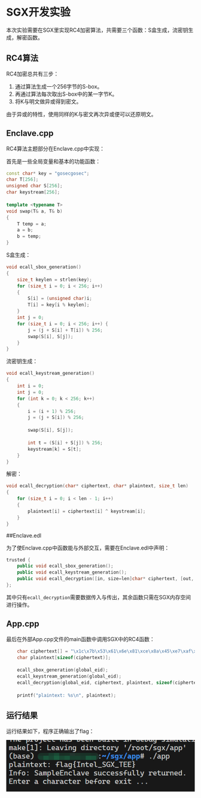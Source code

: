 # SGX开发实验

本次实验需要在SGX里实现RC4加密算法，共需要三个函数：S盒生成，流密钥生成，解密函数。

## RC4算法

RC4加密总共有三步：

1. 通过算法生成一个256字节的S-box。
2. 再通过算法每次取出S-box中的某一字节K。
3. 将K与明文做异或得到密文。

由于异或的特性，使用同样的K与密文再次异或便可以还原明文。

## Enclave.cpp

RC4算法主题部分在Enclave.cpp中实现：

首先是一些全局变量和基本的功能函数：

```cpp
const char* key = "gosecgosec";
char T[256];
unsigned char S[256];
char keystream[256];

template <typename T>
void swap(T& a, T& b)
{
    T temp = a;
    a = b;
    b = temp;
}
```

S盒生成：

```cpp
void ecall_sbox_generation()
{
    size_t keylen = strlen(key);
    for (size_t i = 0; i < 256; i++)
    {
        S[i] = (unsigned char)i;
        T[i] = key[i % keylen];
    }
    int j = 0;
    for (size_t i = 0; i < 256; i++) {
        j = (j + S[i] + T[i]) % 256;
        swap(S[i], S[j]);
    }
}
```

流密钥生成：

```cpp
void ecall_keystream_generation()
{
    int i = 0;
    int j = 0;
    for (int k = 0; k < 256; k++)
    {
        i = (i + 1) % 256;
        j = (j + S[i]) % 256;

        swap(S[i], S[j]);

        int t = (S[i] + S[j]) % 256;
        keystream[k] = S[t];
    }
}
```

解密：

```cpp
void ecall_decryption(char* ciphertext, char* plaintext, size_t len)
{   
    for (size_t i = 0; i < len - 1; i++)
    {
        plaintext[i] = ciphertext[i] ^ keystream[i];
    }
}
```

##Enclave.edl

为了使Enclave.cpp中函数能与外部交互，需要在Enclave.edl中声明：

```cpp
trusted {
    public void ecall_sbox_generation();
    public void ecall_keystream_generation();
    public void ecall_decryption([in, size=len]char* ciphertext, [out, size=len]char* plaintext, size_t len);
};
```

其中只有`ecall_decryption`需要数据传入与传出，其余函数只需在SGX内存空间进行操作。

## App.cpp

最后在外部App.cpp文件的main函数中调用SGX中的RC4函数：

```cpp
    char ciphertext[] = "\x1c\x7b\x53\x61\x6e\x81\xce\x8a\x45\xe7\xaf\x39\x19\xbc\x94\xab\xa4\x12\x58";
    char plaintext[sizeof(ciphertext)];

    ecall_sbox_generation(global_eid);
    ecall_keystream_generation(global_eid);
    ecall_decryption(global_eid, ciphertext, plaintext, sizeof(ciphertext));

    printf("plaintext: %s\n", plaintext);
```

## 运行结果

运行结果如下，程序正确输出了flag：

![image-20231228212231527](report.assets/image-20231228212231527.png)